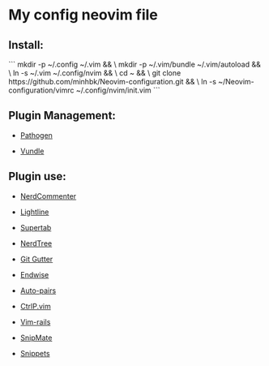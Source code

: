 <h1>My config neovim file</h1>

<h2>Install:</h2>
```
mkdir -p ~/.config ~/.vim && \
mkdir -p ~/.vim/bundle ~/.vim/autoload && \
ln -s ~/.vim ~/.config/nvim && \
cd ~ && \
git clone https://github.com/minhbk/Neovim-configuration.git && \
ln -s  ~/Neovim-configuration/vimrc ~/.config/nvim/init.vim
```

<h2>Plugin Management:</h2>

* [Pathogen](https://github.com/tpope/vim-pathogen)

* [Vundle](https://github.com/VundleVim/Vundle.vim)


<h2>Plugin use:</h2>

* [NerdCommenter](https://github.com/scrooloose/nerdcommenter)

* [Lightline](https://github.com/itchyny/lightline.vim)

* [Supertab](https://github.com/ervandew/supertab)

* [NerdTree](https://github.com/scrooloose/nerdtree)

* [Git Gutter](https://github.com/airblade/vim-gitgutter)

* [Endwise](https://github.com/tpope/vim-endwise)

* [Auto-pairs](https://github.com/jiangmiao/auto-pairs)

* [CtrlP.vim](https://github.com/ctrlpvim/ctrlp.vim)

* [Vim-rails](https://github.com/tpope/vim-rails)

* [SnipMate](https://github.com/garbas/vim-snipmate)

* [Snippets](https://github.com/honza/vim-snippets)
